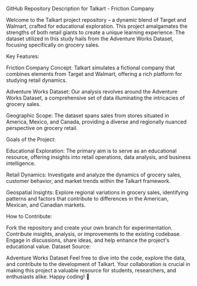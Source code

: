 GitHub Repository Description for Talkart - Friction Company

Welcome to the Talkart project repository – a dynamic blend of Target and Walmart, crafted for educational exploration. This project amalgamates the strengths of both retail giants to create a unique learning experience. The dataset utilized in this study hails from the Adventure Works Dataset, focusing specifically on grocery sales.

Key Features:

Friction Company Concept: Talkart simulates a fictional company that combines elements from Target and Walmart, offering a rich platform for studying retail dynamics.

Adventure Works Dataset: Our analysis revolves around the Adventure Works Dataset, a comprehensive set of data illuminating the intricacies of grocery sales.

Geographic Scope: The dataset spans sales from stores situated in America, Mexico, and Canada, providing a diverse and regionally nuanced perspective on grocery retail.

Goals of the Project:

Educational Exploration: The primary aim is to serve as an educational resource, offering insights into retail operations, data analysis, and business intelligence.

Retail Dynamics: Investigate and analyze the dynamics of grocery sales, customer behavior, and market trends within the Talkart framework.

Geospatial Insights: Explore regional variations in grocery sales, identifying patterns and factors that contribute to differences in the American, Mexican, and Canadian markets.

How to Contribute:

Fork the repository and create your own branch for experimentation.
Contribute insights, analysis, or improvements to the existing codebase.
Engage in discussions, share ideas, and help enhance the project's educational value.
Dataset Source:

Adventure Works Dataset
Feel free to dive into the code, explore the data, and contribute to the development of Talkart. Your collaboration is crucial in making this project a valuable resource for students, researchers, and enthusiasts alike. Happy coding! 🚀





